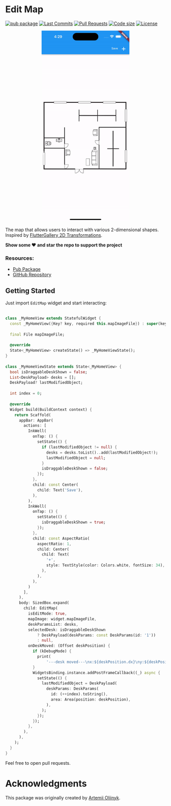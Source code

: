 # Edit Map

[![pub package](https://img.shields.io/pub/v/edit_map.svg?logo=dart&logoColor=00b9fc)](https://pub.dartlang.org/packages/edit_map)
[![Last Commits](https://img.shields.io/github/last-commit/arrrtem22/edit_map?logo=git&logoColor=white)](https://github.com/arrrtem22/edit_map/commits/master)
[![Pull Requests](https://img.shields.io/github/issues-pr/arrrtem22/edit_map?logo=github&logoColor=white)](https://github.com/arrrtem22/edit_map/pulls)
[![Code size](https://img.shields.io/github/languages/code-size/arrrtem22/edit_map?logo=github&logoColor=white)](https://github.com/arrrtem22/edit_map)
[![License](https://img.shields.io/github/license/arrrtem22/edit_map?logo=open-source-initiative&logoColor=green)](https://github.com/arrrtem22/edit_map/blob/master/LICENSE)

<p align="center">
  <img src="https://github.com/arrrtem22/edit_map/blob/master/images/showcase.gif?raw=true" height="600px">
</p>


The map that allows users to interact with various 2-dimensional shapes.<br>
Inspired by [FlutterGallery 2D Transformations](https://github.com/flutter/gallery/blob/6fa29dc0d1ba496b6858b07c4465757e2025f548/lib/demos/reference/transformations_demo.dart).

**Show some ❤️ and star the repo to support the project**

### Resources:
- [Pub Package](https://pub.dev/packages/edit_map)
- [GitHub Repository](https://github.com/arrrtem22/edit_map)

## Getting Started

Just import `EditMap` widget and start interacting:
```dart

class _MyHomeView extends StatefulWidget {
  const _MyHomeView({Key? key, required this.mapImageFile}) : super(key: key);

  final File mapImageFile;

  @override
  State<_MyHomeView> createState() => _MyHomeViewState();
}

class _MyHomeViewState extends State<_MyHomeView> {
  bool isDraggableDeskShown = false;
  List<DeskPayload> desks = [];
  DeskPayload? lastModifiedObject;

  int index = 0;

  @override
  Widget build(BuildContext context) {
    return Scaffold(
      appBar: AppBar(
        actions: [
          InkWell(
            onTap: () {
              setState(() {
                if (lastModifiedObject != null) {
                  desks = desks.toList()..add(lastModifiedObject!);
                  lastModifiedObject = null;
                }
                isDraggableDeskShown = false;
              });
            },
            child: const Center(
              child: Text('Save'),
            ),
          ),
          InkWell(
            onTap: () {
              setState(() {
                isDraggableDeskShown = true;
              });
            },
            child: const AspectRatio(
              aspectRatio: 1,
              child: Center(
                child: Text(
                  '+',
                  style: TextStyle(color: Colors.white, fontSize: 34),
                ),
              ),
            ),
          )
        ],
      ),
      body: SizedBox.expand(
        child: EditMap(
          isEditMode: true,
          mapImage: widget.mapImageFile,
          deskParamsList: desks,
          selectedDesk: isDraggableDeskShown
              ? DeskPayload(deskParams: const DeskParams(id: '1'))
              : null,
          onDeskMoved: (Offset deskPosition) {
            if (kDebugMode) {
              print(
                  '---desk moved---\nx:${deskPosition.dx}\ny:${deskPosition.dy}');
            }
            WidgetsBinding.instance.addPostFrameCallback((_) async {
              setState(() {
                lastModifiedObject = DeskPayload(
                  deskParams: DeskParams(
                    id: (++index).toString(),
                    area: Area(position: deskPosition),
                  ),
                );
              });
            });
          },
        ),
      ),
    );
  }
}
```

Feel free to open pull requests.

# Acknowledgments

This package was originally created by [Artemii Oliinyk](https://github.com/arrrtem22).